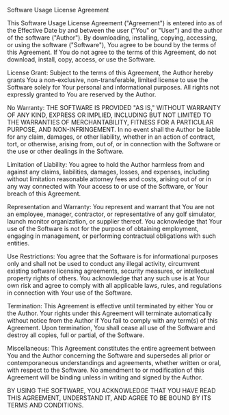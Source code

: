 Software Usage License Agreement

This Software Usage License Agreement ("Agreement") is entered into as of the Effective Date by and between the user ("You" or "User") and the author of the software ("Author"). By downloading, installing, copying, accessing, or using the software ("Software"), You agree to be bound by the terms of this Agreement. If You do not agree to the terms of this Agreement, do not download, install, copy, access, or use the Software.

License Grant: Subject to the terms of this Agreement, the Author hereby grants You a non-exclusive, non-transferable, limited license to use the Software solely for Your personal and informational purposes. All rights not expressly granted to You are reserved by the Author.

No Warranty: THE SOFTWARE IS PROVIDED "AS IS," WITHOUT WARRANTY OF ANY KIND, EXPRESS OR IMPLIED, INCLUDING BUT NOT LIMITED TO THE WARRANTIES OF MERCHANTABILITY, FITNESS FOR A PARTICULAR PURPOSE, AND NON-INFRINGEMENT. In no event shall the Author be liable for any claim, damages, or other liability, whether in an action of contract, tort, or otherwise, arising from, out of, or in connection with the Software or the use or other dealings in the Software.

Limitation of Liability: You agree to hold the Author harmless from and against any claims, liabilities, damages, losses, and expenses, including without limitation reasonable attorney fees and costs, arising out of or in any way connected with Your access to or use of the Software, or Your breach of this Agreement.

Representation and Warranty: You represent and warrant that You are not an employee, manager, contractor, or representative of any golf simulator, launch monitor organization, or supplier thereof. You acknowledge that Your use of the Software is not for the purpose of obtaining employment, engaging in management, or performing contractual obligations with such entities.

Use Restrictions: You agree that the Software is for informational purposes only and shall not be used to conduct any illegal activity, circumvent existing software licensing agreements, security measures, or intellectual property rights of others. You acknowledge that any such use is at Your own risk and agree to comply with all applicable laws, rules, and regulations in connection with Your use of the Software.

Termination: This Agreement is effective until terminated by either You or the Author. Your rights under this Agreement will terminate automatically without notice from the Author if You fail to comply with any term(s) of this Agreement. Upon termination, You shall cease all use of the Software and destroy all copies, full or partial, of the Software.

Miscellaneous: This Agreement constitutes the entire agreement between You and the Author concerning the Software and supersedes all prior or contemporaneous understandings and agreements, whether written or oral, with respect to the Software. No amendment to or modification of this Agreement will be binding unless in writing and signed by the Author.

BY USING THE SOFTWARE, YOU ACKNOWLEDGE THAT YOU HAVE READ THIS AGREEMENT, UNDERSTAND IT, AND AGREE TO BE BOUND BY ITS TERMS AND CONDITIONS.